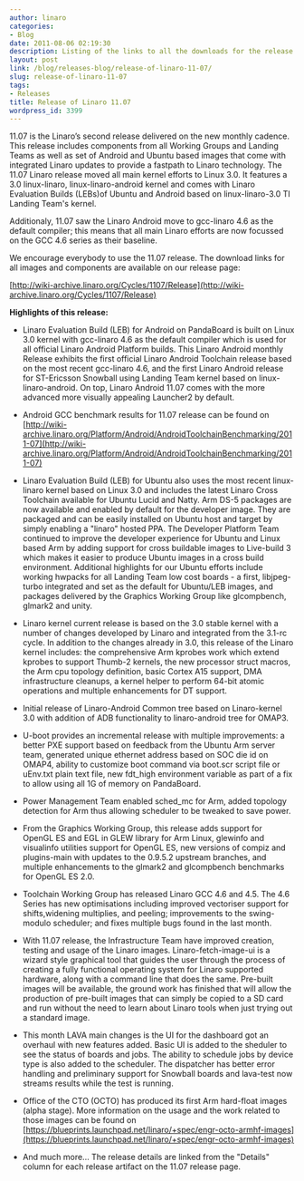 ```yaml
---
author: linaro
categories:
- Blog
date: 2011-08-06 02:19:30
description: Listing of the links to all the downloads for the release
layout: post
link: /blog/releases-blog/release-of-linaro-11-07/
slug: release-of-linaro-11-07
tags:
- Releases
title: Release of Linaro 11.07
wordpress_id: 3399
---
```


11.07 is the Linaro’s second release delivered on the new monthly cadence. This release includes components from all Working Groups and Landing Teams as well as set of Android and Ubuntu based images that come with integrated Linaro updates to provide a fastpath to Linaro technology. The 11.07 Linaro release moved all main kernel efforts to Linux 3.0. It features a 3.0 linux-linaro, linux-linaro-android kernel and comes with Linaro Evaluation Builds (LEBs)of Ubuntu and Android based on linux-linaro-3.0 TI Landing Team's kernel.

Additionaly, 11.07 saw the Linaro Android move to gcc-linaro 4.6 as the default compiler; this means that all main Linaro efforts are now focussed on the GCC 4.6 series as their baseline.

We encourage everybody to use the 11.07 release. The download links for all images and components are available on our release page:

[http://wiki-archive.linaro.org/Cycles/1107/Release](http://wiki-archive.linaro.org/Cycles/1107/Release)

**Highlights of this release:**

* Linaro Evaluation Build (LEB) for Android on PandaBoard is built on Linux 3.0 kernel with gcc-linaro 4.6 as the default compiler which is used for all official Linaro Android Platform builds. This Linaro Android monthly Release exhibits the first official Linaro Android Toolchain release based on the most recent gcc-linaro 4.6, and the first Linaro Android release for ST-Ericsson Snowball using Landing Team kernel based on linux-linaro-android. On top, Linaro Android 11.07 comes with the more advanced more visually appealing Launcher2 by default.

* Android GCC benchmark results for 11.07 release can be found on [http://wiki-archive.linaro.org/Platform/Android/AndroidToolchainBenchmarking/2011-07](http://wiki-archive.linaro.org/Platform/Android/AndroidToolchainBenchmarking/2011-07)

* Linaro Evaluation Build (LEB) for Ubuntu also uses the most recent linux-linaro kernel based on Linux 3.0 and includes the latest Linaro Cross Toolchain available for Ubuntu Lucid and Natty. Arm DS-5 packages are now available and enabled by default for the developer image. They are packaged and can be easily installed on Ubuntu host and target by simply enabling a "linaro" hosted PPA. The Developer Platform Team continued to improve the developer experience for Ubuntu and Linux based Arm by adding support for cross buildable images to Live-build 3 which makes it easier to produce Ubuntu images in a cross build environment.
Additional highlights for our Ubuntu efforts include working hwpacks for all Landing Team low cost boards - a first, libjpeg-turbo integrated and set as the default for Ubuntu/LEB images, and packages delivered by the Graphics Working Group like glcompbench, glmark2 and unity.

* Linaro kernel current release is based on the 3.0 stable kernel with a number of changes developed by Linaro and integrated from the 3.1-rc cycle. In addition to the changes already in 3.0, this release of the Linaro kernel includes: the comprehensive Arm kprobes work which extend kprobes to support Thumb-2 kernels, the new processor struct macros, the Arm cpu topology definition, basic Cortex A15 support, DMA infrastructure cleanups, a kernel helper to perform 64-bit atomic operations and multiple enhancements for DT support.

* Initial release of Linaro-Android Common tree based on Linaro-kernel 3.0 with addition of ADB functionality to linaro-android tree for OMAP3.

* U-boot provides an incremental release with multiple improvements: a better PXE support based on feedback from the Ubuntu Arm server team, generated unique ethernet address based on SOC die id on OMAP4, ability to customize boot command via boot.scr script file or uEnv.txt plain text file, new fdt_high environment variable as part of a fix to allow using all 1G of memory on PandaBoard.

* Power Management Team enabled sched_mc for Arm, added topology detection for Arm thus allowing scheduler to be tweaked to save power.

* From the Graphics Working Group, this release adds support for OpenGL ES and EGL in GLEW library for Arm Linux, glewinfo and visualinfo utilities support for OpenGL ES, new versions of compiz and plugins-main with updates to the 0.9.5.2 upstream branches, and multiple enhancements to the glmark2 and glcompbench benchmarks for OpenGL ES 2.0.

* Toolchain Working Group has released Linaro GCC 4.6 and 4.5. The 4.6 Series has new optimisations including improved vectoriser support for shifts,widening multiplies, and peeling; improvements to the swing-modulo scheduler; and fixes multiple bugs found in the last month.

* With 11.07 release, the Infrastructure Team have improved creation, testing and usage of the Linaro images. Linaro-fetch-image-ui is a wizard style graphical tool that guides the user through the process of creating a fully functional operating system for Linaro supported hardware, along with a command line that does the same. Pre-built images will be available, the ground work has finished that will allow the production of pre-built images that can simply be copied to a SD card and run without the need to learn about Linaro tools when just trying out a standard image.

* This month LAVA main changes is the UI for the dashboard got an overhaul with new features added. Basic UI is added to the sheduler to see the status of boards and jobs. The ability to schedule jobs by device type is also added to the scheduler. The dispatcher has better error handling and preliminary support for Snowball boards and lava-test now streams results while the test is running.

* Office of the CTO (OCTO) has produced its first Arm hard-float images (alpha stage). More information on the usage and the work related to those images can be found on [https://blueprints.launchpad.net/linaro/+spec/engr-octo-armhf-images](https://blueprints.launchpad.net/linaro/+spec/engr-octo-armhf-images)

* And much more... The release details are linked from the "Details" column for each release artifact on the 11.07 release page.
